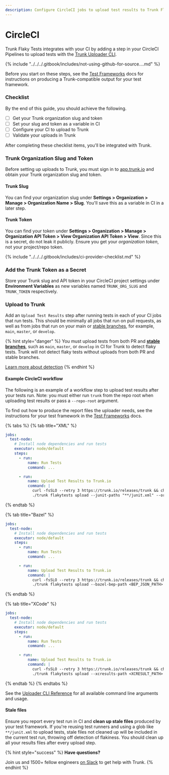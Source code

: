 ```yaml
---
description: Configure CircleCI jobs to upload test results to Trunk Flaky Tests
---
```


# CircleCI

Trunk Flaky Tests integrates with your CI by adding a step in your CircleCI Pipelines to upload tests with the [Trunk Uploader CLI](../../uploader.md).

{% include "../../../.gitbook/includes/not-using-github-for-source....md" %}

Before you start on these steps, see the [Test Frameworks](../frameworks/) docs for instructions on producing a Trunk-compatible output for your test framework.

### Checklist

By the end of this guide, you should achieve the following.

* [ ] Get your Trunk organization slug and token
* [ ] Set your slug and token as a variable in CI
* [ ] Configure your CI to upload to Trunk
* [ ] Validate your uploads in Trunk

After completing these checklist items, you'll be integrated with Trunk.&#x20;

### Trunk Organization Slug and Token

Before setting up uploads to Trunk, you must sign in to [app.trunk.io](https://app.trunk.io/login?intent=flaky%20tests) and obtain your Trunk organization slug and token.

#### Trunk Slug

You can find your organization slug under **Settings > Organization > Manage > Organization Name > Slug**. You'll save this as a variable in CI in a later step.

#### Trunk Token

You can find your token under **Settings > Organization > Manage > Organization API Token > View Organization API Token > View**. Since this is a secret, do not leak it publicly. Ensure you get your _organization token_, not your project/repo token.

{% include "../../../.gitbook/includes/ci-provider-checklist.md" %}

### Add the Trunk Token as a Secret

Store your Trunk slug and API token in your CircleCI project settings under **Environment Variables** as new variables named `TRUNK_ORG_SLUG` and `TRUNK_TOKEN` respectively.

### Upload to Trunk

Add an `Upload Test Results` step after running tests in each of your CI jobs that run tests. This should be minimally all jobs that run on pull requests, as well as from jobs that run on your main or [stable branches](../../detection.md#stable-branches), for example, `main`, `master`, or `develop`.

{% hint style="danger" %}
You must upload tests from both PR and [**stable branches**](https://docs.trunk.io/flaky-tests/detection#stable-branches), such as `main`, `master`, or `develop` in CI for Trunk to detect flaky tests. Trunk will not detect flaky tests without uploads from both PR and stable branches.&#x20;

[Learn more about detection](../../detection.md)
{% endhint %}

#### Example CircleCI workflow

The following is an example of a workflow step to upload test results after your tests run. Note: you must either run `trunk` from the repo root when uploading test results or pass a `--repo-root` argument.

To find out how to produce the report files the uploader needs, see the instructions for your test framework in the [Test Frameworks](https://docs.trunk.io/flaky-tests/frameworks) docs.

{% tabs %}
{% tab title="XML" %}
```yaml
jobs:
  test-node:
    # Install node dependencies and run tests
    executor: node/default
    steps:
      - run:
          name: Run Tests
          command: ...

      - run:
          name: Upload Test Results to Trunk.io
          command: |
            curl -fsSLO --retry 3 https://trunk.io/releases/trunk && chmod +x ./trunk
            ./trunk flakytests upload --junit-paths "**/junit.xml" --org-url-slug <TRUNK_ORG_SLUG> --token ${TRUNK_TOKEN}
```
{% endtab %}

{% tab title="Bazel" %}
```yaml
jobs:
  test-node:
    # Install node dependencies and run tests
    executor: node/default
    steps:
      - run:
          name: Run Tests
          command: ...

      - run:
          name: Upload Test Results to Trunk.io
          command: |
            curl -fsSLO --retry 3 https://trunk.io/releases/trunk && chmod +x ./trunk
            ./trunk flakytests upload --bazel-bep-path <BEP_JSON_PATH> --org-url-slug <TRUNK_ORG_SLUG> --token ${TRUNK_TOKEN}
```
{% endtab %}

{% tab title="XCode" %}
```yaml
jobs:
  test-node:
    # Install node dependencies and run tests
    executor: node/default
    steps:
      - run:
          name: Run Tests
          command: ...

      - run:
          name: Upload Test Results to Trunk.io
          command: |
            curl -fsSLO --retry 3 https://trunk.io/releases/trunk && chmod +x ./trunk
            ./trunk flakytests upload --xcresults-path <XCRESULT_PATH> --org-url-slug <TRUNK_ORG_SLUG> --token ${TRUNK_TOKEN}
```
{% endtab %}
{% endtabs %}

See the [Uploader CLI Reference](https://docs.trunk.io/flaky-tests/uploader) for all available command line arguments and usage.

#### Stale files

Ensure you report every test run in CI and **clean up stale files** produced by your test framework. If you're reusing test runners and using a glob like `**/junit.xml` to upload tests, stale files not cleaned up will be included in the current test run, throwing off detection of flakiness. You should clean up all your results files after every upload step.

{% hint style="success" %}
**Have questions?**

Join us and 1500+ fellow engineers [on Slack](https://slack.trunk.io/) to get help with Trunk.
{% endhint %}
